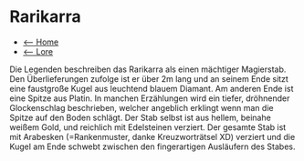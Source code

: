 # Rarikarra

- [<-- Home](../index.md)
- [<-- Lore](index.md)



Die Legenden beschreiben das Rarikarra als einen mächtiger Magierstab.
Den Überlieferungen zufolge ist er über 2m lang und an seinem Ende sitzt eine faustgroße Kugel aus leuchtend blauem Diamant. Am anderen Ende ist eine Spitze aus Platin. In manchen Erzählungen wird ein tiefer, dröhnender Glockenschlag beschrieben, welcher angeblich erklingt wenn man die Spitze auf den Boden schlägt. Der Stab selbst ist aus hellem, beinahe weißem Gold, und reichlich mit Edelsteinen verziert. Der gesamte Stab ist mit Arabesken (=Rankenmuster, danke Kreuzworträtsel XD) verziert und die Kugel am Ende schwebt zwischen den fingerartigen Ausläufern des Stabes.
